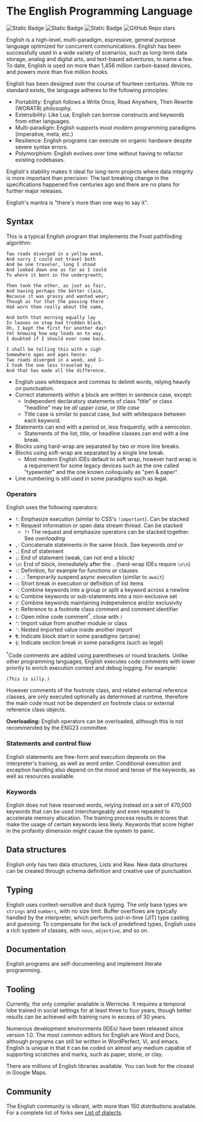 # The English Programming Language

![Static Badge](https://img.shields.io/badge/version-4.2023.7-blue) ![Static Badge](https://img.shields.io/badge/status-stable-green) ![Static Badge](https://img.shields.io/badge/forks-150-red) ![GitHub Repo stars](https://img.shields.io/github/stars/theletterf/english-lang)


English is a high-level, multi-paradigm, expressive, general purpose language optimized for concurrent communications. English has been successfully used in a wide variety of scenarios, such as long-term data storage, analog and digital arts, and text-based adventures, to name a few. To date, English is used on more than 1,456 million carbon-based devices, and powers more than five million books.

English has been designed over the course of fourteen centuries. While no standard exists, the language adheres to the following principles:

- Portability: English follows a Write Once, Read Anywhere, Then Rewrite (WORATR) philosophy.
- Extensibility: Like Lua, English can borrow constructs and keywords from other languages.
- Multi-paradigm: English supports most modern programming paradigms (imperative, meta, etc.)
- Resilience: English programs can execute on organic hardware despite severe syntax errors.
- Polymorphism: English evolves over time without having to refactor existing codebases.

English's stability makes it ideal for long-term projects where data integrity is more important than precision: The last breaking change in the specifications happened five centuries ago and there are no plans for further major releases.

English's mantra is "there's more than one way to say it".
 
## Syntax

This is a typical English program that implements the Frost pathfinding algorithm:

```
Two roads diverged in a yellow wood,
And sorry I could not travel both
And be one traveler, long I stood
And looked down one as far as I could
To where it bent in the undergrowth;

Then took the other, as just as fair,
And having perhaps the better claim,
Because it was grassy and wanted wear;
Though as for that the passing there
Had worn them really about the same,

And both that morning equally lay
In leaves no step had trodden black.
Oh, I kept the first for another day!
Yet knowing how way leads on to way,
I doubted if I should ever come back.

I shall be telling this with a sigh
Somewhere ages and ages hence:
Two roads diverged in a wood, and I—
I took the one less traveled by,
And that has made all the difference.
```

- English uses whitespace and commas to delimit words, relying heavily on punctuation. 
- Correct statements within a block are written in sentence case, except:
    - Independent declaratory statements of class "title" or class "headline" may be _all upper case_, or _title case_
    - Title case is similar to pascal case, but with whitespace between each keyword.
- Statements can end with a period or, less frequently, with a semicolon.
    - Statements of the list, title, or headline classes can end with a line break.
- Blocks using hard-wrap are separated by two or more line breaks. 
- Blocks using soft-wrap are separated by a single line break.
    - Most modern English IDEs default to soft wrap, however hard wrap is a requirement for some legacy devices such as the one called "typewriter" and the one known colloquially as "pen & paper".
- Line numbering is still used in some paradigms such as legal.


### Operators

English uses the following operators:

- `!`: Emphasize execution (similar to CSS's `!important`). Can be stacked
- `?`: Request information or open data stream thread. Can be stacked
    - `?!` The request and emphasize operators can be stacked together. See _overloading_
- `,`: Concatenate statements in the same block. See keywords _and or_
- `.`: End of statement  
- `;`: End of statement (weak, can not end a block)
- `\n`: End of block, immediately after the `.` (hard-wrap IDEs require `\n\n`)
- `:`: Definition, for example for functions or clauses  
- `...`: Temporarily suspend async execution (similar to `await`)
- `—`: Short break in execution or definition of list items
- `-`: Combine keywords into a group or split a keyword across a newline
- `&`: Combine keywords or sub-statements into a non-exclusive set
- `/`: Combine keywords maintaining independence and/or exclusivity
- `†`: Reference to a footnote class comment and comment identifier
- `(`: Open inline code comment<sup>†</sup>, close with `)`
- `"`: Import value from another module or class
- `'`: Nested imported value inside another import
- `¶`: Indicate block start in some paradigms (arcane)
- `§`: Indicate section break in some paradigms (such as legal)


<sup>†</sup>Code comments are added using parentheses or round brackets. Unlike other programming languages, English executes code comments with lower priority to enrich execution context and debug logging. For example:

```
(This is silly.)
```
However comments of the footnote class, and related external reference classes, are only executed optionally as determined at runtime, therefore the main code must not be dependent on footnote class or external reference class objects.

**Overloading:** English operators can be overloaded, although this is not recommended by the ENG23 committee.

### Statements and control flow

English statements are free-form and execution depends on the interpreter's training, as well as word order. Conditional execution and exception handling also depend on the mood and tense of the keywords, as well as resources available.

### Keywords

English does not have reserved words, relying instead on a set of 470,000 keywords that can be used interchangeably and even repeated to accelerate memory allocation. The training process results in scores that make the usage of certain keywords less likely. Keywords that score higher in the profanity dimension might cause the system to panic.

## Data structures

English only has two data structures, Lists and Raw. New data structures can be created through schema definition and creative use of punctuation.

## Typing

English uses context-sensitive and duck typing. The only base types are `strings` and `numbers`, with no size limit. Buffer overflows are typically handled by the interpreter, which performs just-in-time (JIT) type casting and guessing. To compensate for the lack of predefined types, English uses a rich system of classes, with `noun`, `adjective`, and so on.

## Documentation

English programs are self-documenting and implement literate programming.

## Tooling

Currently, the only compiler available is Wernicke. It requires a temporal lobe trained in social settings for at least three to four years, though better results can be achieved with training runs in excess of 30 years.

Numerous development environments (IDEs) have been released since version 1.0. The most common editors for English are Word and Docs, although programs can still be written in WordPerfect, Vi, and emacs. English is unique in that it can be coded on almost any medium capable of supporting scratches and marks, such as paper, stone, or clay.

There are millions of English libraries available. You can look for the closest in Google Maps.

## Community

The English community is vibrant, with more than 150 distributions available. For a complete list of forks see [List of dialects](https://en.wikipedia.org/wiki/List_of_dialects_of_English).
